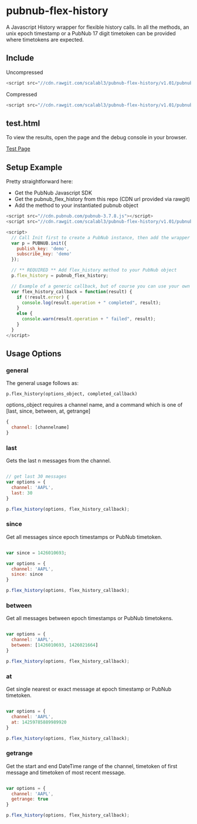 # pubnub-flex-history
A Javascript History wrapper for flexible history calls. In all the methods, an unix epoch timestamp or a PubNub 17 digit timetoken can be provided where timetokens are expected.

## Include

Uncompressed

```javascript
<script src="//cdn.rawgit.com/scalabl3/pubnub-flex-history/v1.01/pubnub-flex-history.js"></script>
```

Compressed
```javascript
<script src="//cdn.rawgit.com/scalabl3/pubnub-flex-history/v1.01/pubnub-flex-history-min.js"></script>
```

## test.html ##

To view the results, open the page and the debug console in your browser.

[Test Page](http://scalabl3.github.io/pubnub-flex-history/test.html)


## Setup Example

Pretty straightforward here:

* Get the PubNub Javascript SDK
* Get the pubnub_flex_history from this repo (CDN url provided via rawgit)
* Add the method to your instantiated pubnub object


```javascript
<script src="//cdn.pubnub.com/pubnub-3.7.8.js"></script>
<script src="//cdn.rawgit.com/scalabl3/pubnub-flex-history/v1.01/pubnub-flex-history-min.js"></script>

<script>
  // Call Init first to create a PubNub instance, then add the wrapper method to that object
  var p = PUBNUB.init({
    publish_key: 'demo',
    subscribe_key: 'demo'
  });

  // ** REQUIRED ** Add flex_history method to your PubNub object
  p.flex_history = pubnub_flex_history;

  // Example of a generic callback, but of course you can use your own
  var flex_history_callback = function(result) {
    if (!result.error) {
      console.log(result.operation + " completed", result);
    }
    else {
      console.warn(result.operation + " failed", result);
    }
  }
</script>
```

## Usage Options ##

### general ###

The general usage follows as:

    p.flex_history(options_object, completed_callback)

options_object requires a channel name, and a command which is one of [last, since, between, at, getrange]

```javascript
{
  channel: [channelname]
}
```

### last ###

Gets the last n messages from the channel.

```javascript

// get last 30 messages
var options = {
  channel: 'AAPL',
  last: 30
}

p.flex_history(options, flex_history_callback);

```

### since ###

Get all messages since epoch timestamps or PubNub timetoken.

```javascript

var since = 1426010693;

var options = {
  channel: 'AAPL',
  since: since
}

p.flex_history(options, flex_history_callback);

```

### between ###

Get all messages between epoch timestamps or PubNub timetokens.

```javascript

var options = {
  channel: 'AAPL',
  between: [1426010693, 1426021664]
}

p.flex_history(options, flex_history_callback);

```

### at ###

Get single nearest or exact message at epoch timestamp or PubNub timetoken.

```javascript

var options = {
  channel: 'AAPL',
  at: 14259785889989920
}

p.flex_history(options, flex_history_callback);

```

### getrange ###

Get the start and end DateTime range of the channel, timetoken of first message and timetoken of most recent message.

```javascript

var options = {
  channel: 'AAPL',
  getrange: true
}

p.flex_history(options, flex_history_callback);

```




